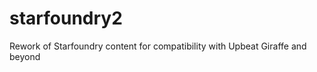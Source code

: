 starfoundry2
============

Rework of Starfoundry content for compatibility with Upbeat Giraffe and beyond
